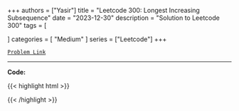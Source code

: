 
+++
authors = ["Yasir"]
title = "Leetcode 300: Longest Increasing Subsequence"
date = "2023-12-30"
description = "Solution to Leetcode 300"
tags = [
    
]
categories = [
    "Medium"
]
series = ["Leetcode"]
+++



[`Problem Link`](https://leetcode.com/problems/longest-increasing-subsequence/description/)

---

**Code:**

{{< highlight html >}}

{{< /highlight >}}

